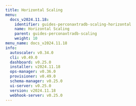 ```yaml
---
title: Horizontal Scaling
menu:
  docs_v2024.11.18:
    identifier: guides-perconaxtradb-scaling-horizontal
    name: Horizontal Scaling
    parent: guides-perconaxtradb-scaling
    weight: 10
menu_name: docs_v2024.11.18
info:
  autoscaler: v0.34.0
  cli: v0.49.0
  dashboard: v0.25.0
  installer: v2024.11.18
  ops-manager: v0.36.0
  provisioner: v0.49.0
  schema-manager: v0.25.0
  ui-server: v0.25.0
  version: v2024.11.18
  webhook-server: v0.25.0
---
```


